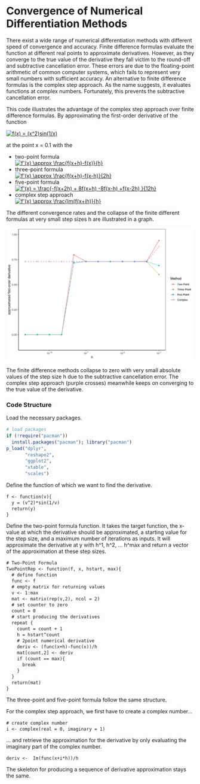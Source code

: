 # Convergence of Numerical Differentiation Methods

There exist a wide range of numerical differentiation methods with different speed of convergence and accuracy. Finite difference formulas evaluate the function at different real points to approximate derivatives. However, as they converge to the true value of the derivative they fall victim to the round-off and subtractive cancellation error. These errors are due to the floating-point arithmetic of common computer systems, which fails to represent very small numbers with sufficient accuracy. An alternative to finite difference formulas is the complex step approach. As the name suggests, it evaluates functions at complex numbers. Fortunately, this prevents the subtractive cancellation error.

This code illustrates the advantage of the complex step approach over finite difference formulas.
By approximating the first-order derivative of the function

<a href="https://www.codecogs.com/eqnedit.php?latex=f(x)&space;=&space;(x^2)sin(1/x)" target="_blank"><img src="https://latex.codecogs.com/gif.latex?f(x)&space;=&space;(x^2)sin(1/x)" title="f(x) = (x^2)sin(1/x)" /></a>

at the point x = 0.1 with the

* two-point formula \
<a href="https://www.codecogs.com/eqnedit.php?latex=f'(x)&space;\approx&space;\frac{f(x&plus;h)-f(x)}{h}" target="_blank"><img src="https://latex.codecogs.com/gif.latex?f'(x)&space;\approx&space;\frac{f(x&plus;h)-f(x)}{h}" title="f'(x) \approx \frac{f(x+h)-f(x)}{h}" /></a>
* three-point formula \
<a href="https://www.codecogs.com/eqnedit.php?latex=f'(x)&space;\approx&space;\frac{f(x&plus;h)-f(x-h)}{2h}" target="_blank"><img src="https://latex.codecogs.com/gif.latex?f'(x)&space;\approx&space;\frac{f(x&plus;h)-f(x-h)}{2h}" title="f'(x) \approx \frac{f(x+h)-f(x-h)}{2h}" /></a>
* five-point formula \
<a href="https://www.codecogs.com/eqnedit.php?latex=f'(x)&space;=&space;\frac{-f(x&plus;2h)&space;&plus;&space;8f(x&plus;h)&space;-8f(x-h)&space;&plus;f(x-2h)&space;}{12h}" target="_blank"><img src="https://latex.codecogs.com/gif.latex?f'(x)&space;=&space;\frac{-f(x&plus;2h)&space;&plus;&space;8f(x&plus;h)&space;-8f(x-h)&space;&plus;f(x-2h)&space;}{12h}" title="f'(x) = \frac{-f(x+2h) + 8f(x+h) -8f(x-h) +f(x-2h) }{12h}" /></a>
* complex step approach \
<a href="https://www.codecogs.com/eqnedit.php?latex=f'(x)&space;\approx&space;\frac{Im(f(x&plus;ih)}{h}" target="_blank"><img src="https://latex.codecogs.com/gif.latex?f'(x)&space;\approx&space;\frac{Im(f(x&plus;ih)}{h}" title="f'(x) \approx \frac{Im(f(x+ih)}{h}" /></a>

The different convergence rates and the collapse of the finite different formulas at very small step sizes h are illustrated in a graph.

<img src="Convergence.jpg" width="600">

The finite difference methods collapse to zero with very small absolute values of the step size h due to the subtractive cancellation error. The complex step approach (purple crosses) meanwhile keeps on converging to the true value of the derivative.
### Code Structure

Load the necessary packages.
```r
# load packages
if (!require("pacman")) 
  install.packages("pacman"); library("pacman") 
p_load("dplyr", 
       "reshape2",
       "ggplot2",
       "xtable",
       "scales")
```
Define the function of which we want to find the derivative.
```
f <- function(v){
  y = (v^2)*sin(1/v)
  return(y)
}
```

Define the two-point formula function. It takes the target function, the x-value at which the derivative should be approximated, a starting value for the step size, and a maximum number of iterations as inputs.
It will approximate the derivative at y with h^1, h^2, ... h^max and return a vector of the approximation at these step sizes.
```
# Two-Point Formula
TwoPointRep <- function(f, x, hstart, max){
  # define function
  func <- f
  # empty matrix for returning values
  v <- 1:max
  mat <- matrix(rep(v,2), ncol = 2)
  # set counter to zero
  count = 0
  # start producing the derivatives
  repeat {
    count = count + 1
    h = hstart^count
    # 2point numerical derivative
    deriv <- (func(x+h)-func(x))/h
    mat[count,2] <- deriv
    if (count == max){
      break
    }
  }
  return(mat)
}
```
The three-point and five-point formula follow the same structure.

For the complex step approach, we first have to create a complex number...
```
# create complex number
i <- complex(real = 0, imaginary = 1)
```
... and retrieve the approximation for the derivative by only evaluating the imaginary part of the complex number.
```
deriv <-  Im(func(x+i*h))/h
```
The skeleton for producing a sequence of derivative approximation stays the same.



